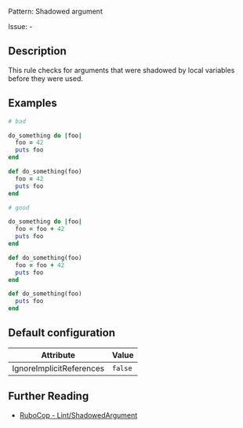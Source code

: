 Pattern: Shadowed argument

Issue: -

## Description

This rule checks for arguments that were shadowed by local variables before they were used.

## Examples

```ruby
# bad

do_something do |foo|
  foo = 42
  puts foo
end

def do_something(foo)
  foo = 42
  puts foo
end
```
```ruby
# good

do_something do |foo|
  foo = foo + 42
  puts foo
end

def do_something(foo)
  foo = foo + 42
  puts foo
end

def do_something(foo)
  puts foo
end
```

## Default configuration

Attribute | Value
--- | ---
IgnoreImplicitReferences | `false`

## Further Reading

* [RuboCop - Lint/ShadowedArgument](https://docs.rubocop.org/rubocop/cops_lint.html#lintshadowedargument)
